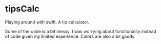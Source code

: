 tipsCalc
========

Playing around with swift. A tip calculator.

Some of the code is a bit messy. I was worrying about functionality instead of code given my limited experience. Colors are also a bit gaudy.
